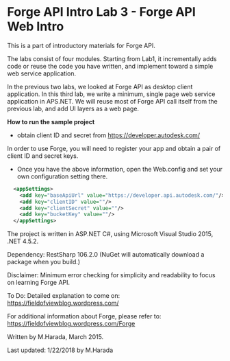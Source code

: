 # Forge API Intro Lab 3 - Forge API Web Intro  

This is a part of introductory materials for Forge API.

The labs consist of four modules. Starting from Lab1, it incrementally 
adds code or reuse the code you have written, and implement toward a simple web service application. 

In the previous two labs, we looked at Forge API as desktop client application. In this third lab, we write a minimum, single page web service application in APS.NET. We will reuse most of Forge API call itself from the previous lab, and add UI layers as a web page.

**How to run the sample project**

* obtain client ID and secret from https://developer.autodesk.com/

In order to use Forge, you will need to register your app and obtain a pair of client ID and secret keys.

* Once you have the above information, open the Web.config and set your own configuration setting there.  


```xml
  <appSettings>
    <add key="baseApiUrl" value="https://developer.api.autodesk.com/"/>
    <add key="clientID" value=""/>
    <add key="clientSecret" value=""/>
    <add key="bucketKey" value=""/>
  </appSettings>
```

The project is written in ASP.NET C#, using Microsoft Visual Studio 2015, .NET 4.5.2.

Dependency: RestSharp 106.2.0 (NuGet will automatically download a package when you build.) 

Disclaimer: Minimum error checking for simplicity and readability to focus on learning Forge API. 

To Do: Detailed explanation to come on:  
https://fieldofviewblog.wordpress.com/

For additional information about Forge, please refer to:
https://fieldofviewblog.wordpress.com/Forge

Written by M.Harada, March 2015. 

Last updated: 1/22/2018 by M.Harada 
